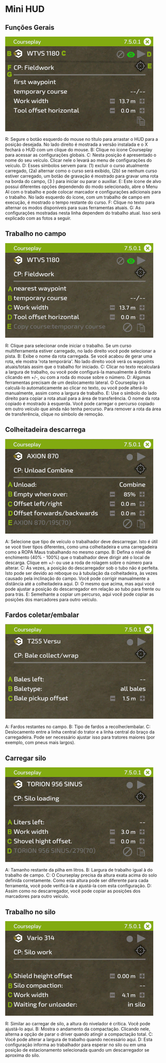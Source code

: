 # Mini HUD

## Funções Gerais

![Image](https://raw.githubusercontent.com/Jan2903/CourseplayHelp/refs/heads/main/translation_data/minihudhelp_general_0_0_478_305.png)


R: Segure o botão esquerdo do mouse no título para arrastar o HUD para a posição desejada. No lado direito é mostrada a versão instalada e o X fechará o HUD com um clique do mouse.
B: Clique no ícone Courseplay para acessar as configurações globais.
C: Nesta posição é apresentado o nome do seu veículo. Clicar nele o levará ao menu de configurações do veículo.
D: Esses símbolos servem para: (1) excluir o curso atualmente carregado, (2a) alternar como o curso será exibido, (2b) se nenhum curso estiver carregado, um botão de gravação é mostrado para gravar uma rota na borda do campo, (3 ) para iniciar ou parar o auxiliar.
E: Este ícone de alvo possui diferentes opções dependendo do modo selecionado, abre o Menu AI com o trabalho e pode colocar marcador e configurações adicionais para o trabalho. No lado esquerdo do ícone, com um trabalho de campo em execução, é mostrado o tempo restante do curso.
F: Clique no texto para alternar os modos disponíveis para suas ferramentas atuais.
G: As configurações mostradas nesta linha dependem do trabalho atual. Isso será explicado com as fotos a seguir.


## Trabalho no campo

![Image](https://raw.githubusercontent.com/Jan2903/CourseplayHelp/refs/heads/main/translation_data/minihudhelp_fieldwork_0_0_478_305.png)


R: Clique para selecionar onde iniciar o trabalho. Se um curso multiferramenta estiver carregado, no lado direito você pode selecionar a pista.
B: Exibe o nome da rota carregada. Se você acabou de gerar uma rota, ele mostra 'rota temporária'. No lado direito você verá os waypoints atuais/totais assim que o trabalho for iniciado.
C: Clicar no texto recalculará a largura de trabalho, ou você pode configurá-la manualmente à direita clicando em +/-, ou com a roda do mouse sobre o número.
D: Algumas ferramentas precisam de um deslocamento lateral. O Courseplay irá calculá-lo automaticamente ao clicar no texto, ou você pode alterá-lo manualmente, assim como a largura de trabalho.
E: Use o símbolo do lado direito para copiar a rota atual para a área de transferência. O nome da rota copiado é mostrado à esquerda. Você pode carregar o percurso copiado em outro veículo que ainda não tenha percurso. Para remover a rota da área de transferência, clique no símbolo de remoção.


## Colheitadeira descarrega

![Image](https://raw.githubusercontent.com/Jan2903/CourseplayHelp/refs/heads/main/translation_data/minihudhelp_combineunload_0_0_478_305.png)


A: Selecione que tipo de veículo o trabalhador deve descarregar. Isto é útil se você tiver tipos diferentes, como uma colheitadeira e uma carregadeira como a ROPA Maus trabalhando no mesmo campo.
B: Defina o nível de enchimento (40% - 100%) que o trabalhador deve dirigir até o local de descarga. Clique em +/- ou use a roda de rolagem sobre o número para alterar.
C: Às vezes, a posição do descarregador sob o tubo não é perfeita. Isto pode ser devido ao reboque ou à tubulação da colheitadeira, às vezes causado pela inclinação do campo. Você pode corrigir manualmente a distância até a colheitadeira aqui.
D: O mesmo que acima, mas aqui você pode ajustar a posição do descarregador em relação ao tubo para frente ou para trás.
E: Semelhante a copiar um percurso, aqui você pode copiar as posições dos marcadores para outro veículo.


## Fardos coletar/embalar

![Image](https://raw.githubusercontent.com/Jan2903/CourseplayHelp/refs/heads/main/translation_data/minihudhelp_balecollect_0_0_478_305.png)


A: Fardos restantes no campo.
B: Tipo de fardos a recolher/embalar.
C: Deslocamento entre a linha central do trator e a linha central do braço da carregadeira. Pode ser necessário ajustar isso para tratores maiores (por exemplo, com pneus mais largos).

## Carregar silo

![Image](https://raw.githubusercontent.com/Jan2903/CourseplayHelp/refs/heads/main/translation_data/minihudhelp_siloloader_0_0_478_305.png)


A: Tamanho restante da pilha em litros.
B: Largura de trabalho igual à do trabalho de campo.
C: O Courseplay precisa da altura exata acima do solo definida corretamente. Como esta altura pode ser diferente para cada ferramenta, você pode verificá-la e ajustá-la com esta configuração.
D: Assim como no descarregador, você pode copiar as posições dos marcadores para outro veículo.


## Trabalho no silo

![Image](https://raw.githubusercontent.com/Jan2903/CourseplayHelp/refs/heads/main/translation_data/minihudhelp_siloworker_0_0_478_305.png)


R: Similar ao carregar de silo, a altura do nivelador é crítica. Você pode ajustá-lo aqui.
B: Mostra o andamento da compactação. Clicando nele, alterna a opção de parar o driver quando atingir a compactação total.
C: Você pode alterar a largura de trabalho quando necessário aqui.
D: Esta configuração informa ao trabalhador para esperar no silo ou em uma posição de estacionamento selecionada quando um descarregador se aproxima do silo.


